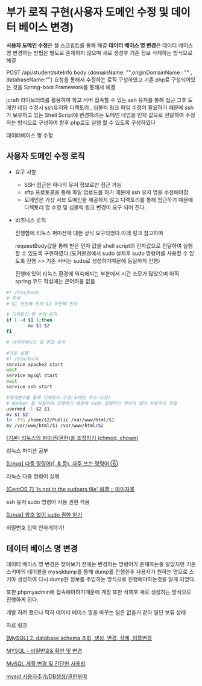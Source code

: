# 부가 로직 구현(사용자 도메인 수정 및 데이터 베이스 변경)

**사용자 도메인 수정**은 쉘 스크립트를 통해 해결
**데이터 베이스 명 변경**은 데이터 베이스 명 변경하는 방법은 별도로 존재하지 않으며  새로 생성후 기존 정보 삭제하는 방식으로 해결

POST /api/student/siteInfo 
body {domainName: "",originDomainName : "" , databaseName:""}
요청을 통해서 수정하는 로직 구성하였고
기존 php로 구성되어있는 것을 Spring-boot Framework를 통해서 해결

jcraft 라이브러리를 활용하여 학교 서버 접속할 수 있는 ssh 유저를 통해 접근
그후 도메인 네임 수정시 ssh유저와 디렉토리 , 심볼릭 링크 파일 수정이 필요하기 때문에 ssh가 보유하고 있는 Shell Script에 변경하려는 도메인 네임을 인자 값으로 전달하여 수정하는 방식으로 구성하여 향후 php로도 실행 할 수 있도록 구성하였다

데이터베이스 명 수정 

## 사용자 도메인 수정 로직

- 요구 사항
    - SSH 접근은 하나의 유저 정보로만 접근 가능
    - sftp 프로토콜을 통해 파일 업로드를 하기 때문에 ssh 유저 명을 수정해야함
    - 도메인은 가상 서브 도메인을 제공하지 않고 디렉토리를 통해 접근하기 때문에 디렉토리 명 수정 및 심볼릭 링크 변경이 요구 되어 진다.
- 비즈니스 로직

    진행함에 리눅스 퍼미션에 대한 상식 요구되었다.아래 링크 참고하며

    requestBody값을 통해 받은 인자 값을 shell script의 인자값으로 전달하여 실행할 수 있도록 구현하였다.(도커환경에서 sudo 설치후 sudo 명령어를 사용할 수 있도록 진행 >> 기존 서버는 sudo로 생성하기때문에 동일하게 진행)

    진행에 있어 리눅스 환경에 익숙해지는 부분에서 시간 소모가 많았으며 아직 spring 코드 작성에는 큰어려움 없음

```bash
#! /bin/bash
# 주석
# $1 첫번째 인자 $2 두번째 인자

# 디렉토리 명 변경 로직
if [ -d $1 ];then
        mv $1 $2
fi

# 데이터베이스 명 변경 로직

#자동 실행
#! /bin/bash
service apache2 start
wait
service mysql start
wait
service ssh start

#매개변수를 통해 디렉토리 수정(도메인 주소 수정)
# docker 를 사용하여 진행하기 때문에 sudo 명령어가 먹히지 않아 사용하지 못함
usermod -l $2 $1
mv $1 $2
ln -Tfs /home/$2/Public /var/www/html/$1
mv /var/www/html/$1 /var/www/html/$2
```

[[기본] 리눅스의 퍼미션(권한)을 조정하기 (chmod, chown)](https://conory.com/blog/19194)

리눅스 퍼미션 공부

[[Linux] 다중 명령어(|, & 등), 자주 쓰는 명령어 ⑥](https://it-serial.tistory.com/64)

리눅스 다중 명령어 실행

[[CentOS 7] 'is not in the sudoers file' 해결 :: 마이자몽](https://myjamong.tistory.com/3)

ssh 유저 sudo 명령어 사용 권한 적용

[[Linux] 암호 없이 sudo 권한 얻기](https://minemanemo.tistory.com/110)

비밀번호 입력 안하게하기!

## 데이터 베이스 명 변경

데이터 베이스 명 변경은 찾아보기 전에는 변경하는 명령어가 존재하는줄 알았지만 기존 스키마의 테이블을 mysqldump를 통해 dump를 진행한후 사용자가 원하는 명으로 스키마 생성하여 다시 dump한 정보를 주입하는 방식으로 진행해야하는것을 알게 되었다.

또한 phpmyadmin에 접속해야하기때문에 계정 또한 삭제후 새로 생성하는 방식으로 진행하게 된다.

개발 하려 했으나 딱히 데이터 베이스 명을 바꾸는 일은 없을거 같아 일단 보류 상태

자료 링크

[[MySQL] 2. database schema 조회, 생성, 변경, 삭제, 이름변경](https://blog.jiniworld.me/60)

[MYSQL - 비밀번호& 확인 및 변경](https://velog.io/@michael00987/MYSQL-%EB%B9%84%EB%B0%80%EB%B2%88%ED%98%B8-%ED%99%95%EC%9D%B8-%EB%B0%8F-%EB%B3%80%EA%B2%BD)

[MySQL 계정 변경 및 간단한 사용법](https://m.blog.naver.com/PostView.naver?isHttpsRedirect=true&blogId=athena1028&logNo=20060725715)

[mysql 사용자추가/DB생성/권한부여](https://nickjoit.tistory.com/144)